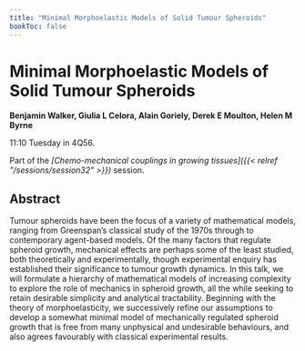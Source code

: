 ```yaml
---
title: "Minimal Morphoelastic Models of Solid Tumour Spheroids"
bookToc: false
---
```


# Minimal Morphoelastic Models of Solid Tumour Spheroids

**Benjamin Walker, Giulia L Celora, Alain Goriely, Derek E Moulton, Helen M Byrne**

11:10 Tuesday in 4Q56.

Part of the *[Chemo-mechanical couplings in growing tissues]({{< relref "/sessions/session32" >}})* session.

## Abstract

Tumour spheroids have been the focus of a variety of mathematical models, ranging from Greenspan’s classical study of the 1970s through to contemporary agent-based models. Of the many factors that regulate spheroid growth, mechanical effects are perhaps some of the least studied, both theoretically and experimentally, though experimental enquiry has established their significance to tumour growth dynamics. In this talk, we will formulate a hierarchy of mathematical models of increasing complexity to explore the role of mechanics in spheroid growth, all the while seeking to retain desirable simplicity and analytical tractability. Beginning with the theory of morphoelasticity, we successively refine our assumptions to develop a somewhat minimal model of mechanically regulated spheroid growth that is free from many unphysical and undesirable behaviours, and also agrees favourably with classical experimental results.


